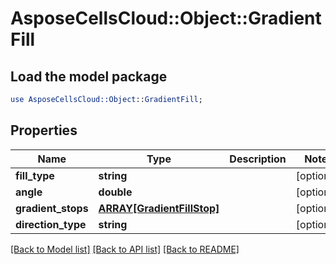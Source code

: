 # AsposeCellsCloud::Object::GradientFill

## Load the model package
```perl
use AsposeCellsCloud::Object::GradientFill;
```

## Properties
Name | Type | Description | Notes
------------ | ------------- | ------------- | -------------
**fill_type** | **string** |  | [optional] 
**angle** | **double** |  | [optional] 
**gradient_stops** | [**ARRAY[GradientFillStop]**](GradientFillStop.md) |  | [optional] 
**direction_type** | **string** |  | [optional] 

[[Back to Model list]](../README.md#documentation-for-models) [[Back to API list]](../README.md#documentation-for-api-endpoints) [[Back to README]](../README.md)


